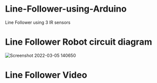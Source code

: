 # Line-Follower-using-Arduino
Line Follower using 3 IR sensors

# Line Follower Robot circuit diagram
![Screenshot 2022-03-05 140650](https://user-images.githubusercontent.com/100867843/156882386-43720ea2-20a2-4355-8d78-ec3d9e3a58b9.png)

# Line Follower Video
